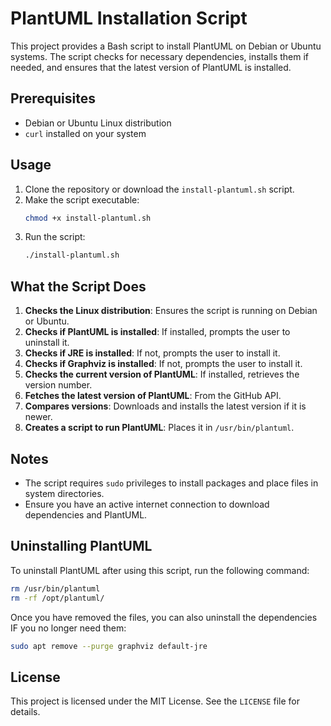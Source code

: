 # PlantUML Installation Script

This project provides a Bash script to install PlantUML on Debian or Ubuntu systems. The script checks for necessary dependencies, installs them if needed, and ensures that the latest version of PlantUML is installed.

## Prerequisites

- Debian or Ubuntu Linux distribution
- `curl` installed on your system

## Usage

1. Clone the repository or download the `install-plantuml.sh` script.
2. Make the script executable:
    ```bash
    chmod +x install-plantuml.sh
    ```
3. Run the script:
    ```bash
    ./install-plantuml.sh
    ```

## What the Script Does

1. **Checks the Linux distribution**: Ensures the script is running on Debian or Ubuntu.
2. **Checks if PlantUML is installed**: If installed, prompts the user to uninstall it.
3. **Checks if JRE is installed**: If not, prompts the user to install it.
4. **Checks if Graphviz is installed**: If not, prompts the user to install it.
5. **Checks the current version of PlantUML**: If installed, retrieves the version number.
6. **Fetches the latest version of PlantUML**: From the GitHub API.
7. **Compares versions**: Downloads and installs the latest version if it is newer.
8. **Creates a script to run PlantUML**: Places it in `/usr/bin/plantuml`.

## Notes

- The script requires `sudo` privileges to install packages and place files in system directories.
- Ensure you have an active internet connection to download dependencies and PlantUML.

## Uninstalling PlantUML

To uninstall PlantUML after using this script, run the following command:

```bash
rm /usr/bin/plantuml
rm -rf /opt/plantuml/
```

Once you have removed the files, you can also uninstall the dependencies IF you no longer need them:

```bash
sudo apt remove --purge graphviz default-jre
```

## License

This project is licensed under the MIT License. See the `LICENSE` file for details.
